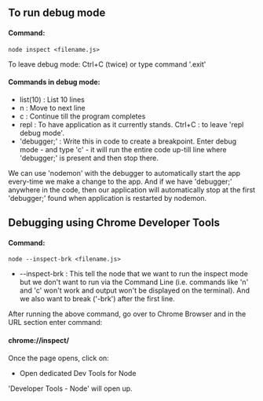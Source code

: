 ## To run debug mode
#### Command:
```
node inspect <filename.js>
```
To leave debug mode: Ctrl+C (twice) or type command '.exit'

#### Commands in debug mode:

* list(10)    :   List 10 lines
* n           :   Move to next line
* c           :   Continue till the program completes
* repl        :   To have application as it currently stands. Ctrl+C : to leave 'repl debug mode'.
* 'debugger;' :   Write this in code to create a breakpoint. Enter debug mode - and type 'c' - it will run the entire code up-till line where 'debugger;' is present and then stop there.

We can use 'nodemon' with the debugger to automatically start the app every-time we make a change to the app. And if we have 'debugger;' anywhere in the code, then our application will automatically stop at the first 'debugger;' found when application is restarted by nodemon.

## Debugging using Chrome Developer Tools
#### Command:
```
node --inspect-brk <filename.js>
```
* --inspect-brk : This tell the node that we want to run the inspect mode but we don't want to run via the Command Line (i.e. commands like 'n' and 'c' won't work and output won't be displayed on the terminal). And we also want to break ('-brk') after the first line.

After running the above command, go over to Chrome Browser and in the URL section enter command:

#### chrome://inspect/

Once the page opens, click on:
* Open dedicated Dev Tools for Node

'Developer Tools - Node' will open up.
